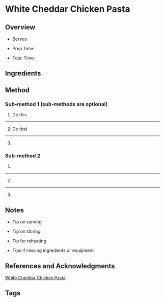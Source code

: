 # White Cheddar Chicken Pasta

## Overview

- Serves:

- Prep Time:

- Total Time:

## Ingredients



## Method

### Sub-method 1 (sub-methods are optional)

1. Do this
---
2. Do that
---
3.

### Sub-method 2

1.
---
2.
---
3.

## Notes

- Tip on serving

- Tip on storing

- Tip for reheating

- Tips if missing ingredients or equipment

## References and Acknowledgments

[White Cheddar Chicken Pasta](http://homeiswheretheholmansare.blogspot.com/2010/05/white-cheddar-chicken-pasta.html)

## Tags


